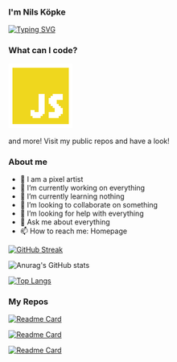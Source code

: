 ### I'm Nils Köpke

[![Typing SVG](https://readme-typing-svg.demolab.com?font=Fira+Code&pause=1000&color=F7285A&random=false&width=600&lines=nkoepke%3E+My+favorite+skills%3A;%3E+SVG%3A+design%2C+style%2C+code;%3E+WebSocket%3A+Bachelor+Thesis;%3E+Web+Dev%3A+personal+and+work+experience;%3E+Coding+Preference%3A+All+platform+vanilla+JS;%3E+Data+Visualization+on+the+web)](https://git.io/typing-svg)

### What can I code?

<p style="align: center;">
  <img src="PLGS.gif" alt= “” width="128" height="128">
</p>

and more! Visit my public repos and have a look!



### About me
- 👾 I am a pixel artist
- 🔭 I’m currently working on everything
- 🌱 I’m currently learning nothing
- 👯 I’m looking to collaborate on something
- 🤔 I’m looking for help with everything
- 💬 Ask me about everything
- 📫 How to reach me: Homepage

[![GitHub Streak](https://streak-stats.demolab.com?user=nkoepke&theme=whatsapp-dark&mode=weekly)](https://git.io/streak-stats)

![Anurag's GitHub stats](https://github-readme-stats.vercel.app/api?username=nkoepke&show_icons=true&theme=radical)

[![Top Langs](https://github-readme-stats.vercel.app/api/top-langs/?username=nkoepke&langs_count=8)](https://github.com/anuraghazra/github-readme-stats)

### My Repos

[![Readme Card](https://github-readme-stats.vercel.app/api/pin/?username=nkoepke&repo=profile-image)](https://github.com/anuraghazra/github-readme-stats)

[![Readme Card](https://github-readme-stats.vercel.app/api/pin/?username=nkoepke&repo=ConsoleCharts)](https://github.com/anuraghazra/github-readme-stats)

[![Readme Card](https://github-readme-stats.vercel.app/api/pin/?username=nkoepke&repo=Identicon)](https://github.com/anuraghazra/github-readme-stats)
